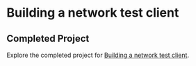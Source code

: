 # Building a network test client

## Completed Project

Explore the completed project for [Building a network test client](https://developer.apple.com/tutorials/app-dev-training/building-a-network-test-client).